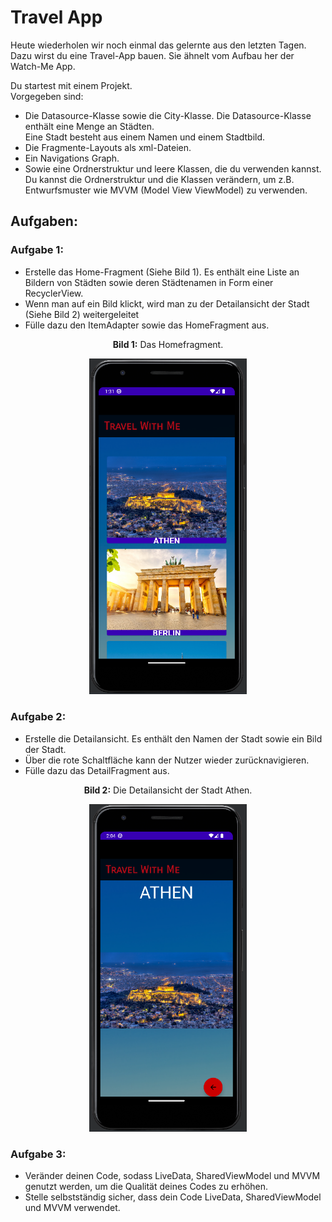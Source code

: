 # Travel App

Heute wiederholen wir noch einmal das gelernte aus den letzten Tagen.
Dazu wirst du eine Travel-App bauen.
Sie ähnelt vom Aufbau her der Watch-Me App.

Du startest mit einem Projekt.  
Vorgegeben sind:
- Die Datasource-Klasse sowie die City-Klasse. 
Die Datasource-Klasse enthält eine Menge an Städten.  
Eine Stadt besteht aus einem Namen und einem Stadtbild.
- Die Fragmente-Layouts als xml-Dateien.
- Ein Navigations Graph.
- Sowie eine Ordnerstruktur und leere Klassen, die du verwenden kannst.  
Du kannst die Ordnerstruktur und die Klassen verändern, um z.B. Entwurfsmuster
wie MVVM (Model View ViewModel) zu verwenden.

## Aufgaben:

### Aufgabe 1:

- Erstelle das Home-Fragment (Siehe Bild 1). Es enthält eine Liste an Bildern von Städten sowie deren 
Städtenamen in Form einer RecyclerView.
- Wenn man auf ein Bild klickt, wird man zu der Detailansicht der Stadt (Siehe Bild 2) weitergeleitet
- Fülle dazu den ItemAdapter sowie das HomeFragment aus.

<p align="center">
<b>Bild 1:</b> Das Homefragment. 
</p>

<p align="center">
<img src="app/src/main/res/drawable/travel_app_home.png"
width="50%"
height="auto"
/>
</p>


### Aufgabe 2:

- Erstelle die Detailansicht. Es enthält den Namen der Stadt sowie ein Bild der Stadt.
- Über die rote Schaltfläche kann der Nutzer wieder zurücknavigieren.
- Fülle dazu das DetailFragment aus.

<p align="center">
<b>Bild 2:</b> Die Detailansicht der Stadt Athen. 
</p>

<p align="center">
<img src="app/src/main/res/drawable/travel_app_detail.png"
width="50%"
height="auto"
/>
</p>

### Aufgabe 3:

- Veränder deinen Code, sodass LiveData, SharedViewModel und MVVM genutzt werden,
um die Qualität deines Codes zu erhöhen.  
- Stelle selbstständig sicher, dass dein Code LiveData, SharedViewModel und MVVM 
verwendet.
